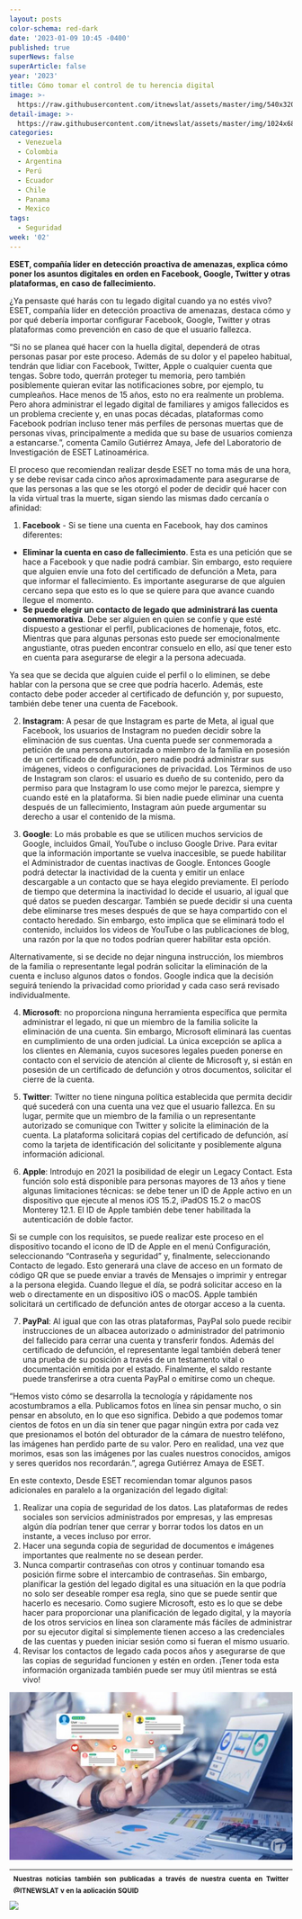 ```yaml
---
layout: posts
color-schema: red-dark
date: '2023-01-09 10:45 -0400'
published: true
superNews: false
superArticle: false
year: '2023'
title: Cómo tomar el control de tu herencia digital
image: >-
  https://raw.githubusercontent.com/itnewslat/assets/master/img/540x320/Herencia-Digital-p.jpg
detail-image: >-
  https://raw.githubusercontent.com/itnewslat/assets/master/img/1024x680/Herencia-Digital-g.jpg
categories:
  - Venezuela
  - Colombia
  - Argentina
  - Perú
  - Ecuador
  - Chile
  - Panama
  - Mexico
tags:
  - Seguridad
week: '02'
---
```

**ESET, compañía líder en detección proactiva de amenazas, explica cómo poner los asuntos digitales en orden en Facebook, Google, Twitter y otras plataformas, en caso de fallecimiento.**
 
¿Ya pensaste qué harás con tu legado digital cuando ya no estés vivo? ESET, compañía líder en detección proactiva de amenazas, destaca cómo y por qué debería importar configurar Facebook, Google, Twitter y otras plataformas como prevención en caso de que el usuario fallezca.

“Si no se planea qué hacer con la huella digital, dependerá de otras personas pasar por este proceso. Además de su dolor y el papeleo habitual, tendrán que lidiar con Facebook, Twitter, Apple o cualquier cuenta que tengas. Sobre todo, querrán proteger tu memoria, pero también posiblemente quieran evitar las notificaciones sobre, por ejemplo, tu cumpleaños. Hace menos de 15 años, esto no era realmente un problema. Pero ahora administrar el legado digital de familiares y amigos fallecidos es un problema creciente y, en unas pocas décadas, plataformas como Facebook podrían incluso tener más perfiles de personas muertas que de personas vivas, principalmente a medida que su base de usuarios comienza a estancarse.”, comenta Camilo Gutiérrez Amaya, Jefe del Laboratorio de Investigación de ESET Latinoamérica.

El proceso que recomiendan realizar desde ESET no toma más de una hora, y se debe revisar cada cinco años aproximadamente para asegurarse de que las personas a las que se les otorgó el poder de decidir qué hacer con la vida virtual tras la muerte, sigan siendo las mismas dado cercanía o afinidad:

1. **Facebook** - Si se tiene una cuenta en Facebook, hay dos caminos diferentes:
  - **Eliminar la cuenta en caso de fallecimiento**. Esta es una petición que se hace a Facebook y que nadie podrá cambiar. Sin embargo, esto requiere que alguien envíe una foto del certificado de defunción a Meta, para que informar el fallecimiento. Es importante asegurarse de que alguien cercano sepa que esto es lo que se quiere para que avance cuando llegue el momento.
  - **Se puede elegir un contacto de legado que administrará las cuenta conmemorativa**. Debe ser alguien en quien se confíe y que esté dispuesto a gestionar el perfil, publicaciones de homenaje, fotos, etc. Mientras que para algunas personas esto puede ser emocionalmente angustiante, otras pueden encontrar consuelo en ello, así que tener esto en cuenta para asegurarse de elegir a la persona adecuada.

Ya sea que se decida que alguien cuide el perfil o lo eliminen, se debe hablar con la persona que se cree que podría hacerlo. Además, este contacto debe poder acceder al certificado de defunción y, por supuesto, también debe tener una cuenta de Facebook.
 
2. **Instagram**: A pesar de que Instagram es parte de Meta, al igual que Facebook, los usuarios de Instagram no pueden decidir sobre la eliminación de sus cuentas. Una cuenta puede ser conmemorada a petición de una persona autorizada o miembro de la familia en posesión de un certificado de defunción, pero nadie podrá administrar sus imágenes, videos o configuraciones de privacidad. Los Términos de uso de Instagram son claros: el usuario es dueño de su contenido, pero da permiso para que Instagram lo use como mejor le parezca, siempre y cuando esté en la plataforma. Si bien nadie puede eliminar una cuenta después de un fallecimiento, Instagram aún puede argumentar su derecho a usar el contenido de la misma.
 
3.  **Google**: Lo más probable es que se utilicen muchos servicios de Google, incluidos Gmail, YouTube o incluso Google Drive. Para evitar que la información importante se vuelva inaccesible, se puede habilitar el Administrador de cuentas inactivas de Google. Entonces Google podrá detectar la inactividad de la cuenta y emitir un enlace descargable a un contacto que se haya elegido previamente. El período de tiempo que determina la inactividad lo decide el usuario, al igual que qué datos se pueden descargar. También se puede decidir si una cuenta debe eliminarse tres meses después de que se haya compartido con el contacto heredado. Sin embargo, esto implica que se eliminará todo el contenido, incluidos los videos de YouTube o las publicaciones de blog, una razón por la que no todos podrían querer habilitar esta opción.
 
Alternativamente, si se decide no dejar ninguna instrucción, los miembros de la familia o representante legal podrán solicitar la eliminación de la cuenta e incluso algunos datos o fondos. Google indica que la decisión seguirá teniendo la privacidad como prioridad y cada caso será revisado individualmente.
 
4. **Microsoft**: no proporciona ninguna herramienta específica que permita administrar el legado, ni que un miembro de la familia solicite la eliminación de una cuenta. Sin embargo, Microsoft eliminará las cuentas en cumplimiento de una orden judicial. La única excepción se aplica a los clientes en Alemania, cuyos sucesores legales pueden ponerse en contacto con el servicio de atención al cliente de Microsoft y, si están en posesión de un certificado de defunción y otros documentos, solicitar el cierre de la cuenta.

5. **Twitter**: Twitter no tiene ninguna política establecida que permita decidir qué sucederá con una cuenta una vez que el usuario fallezca. En su lugar, permite que un miembro de la familia o un representante autorizado se comunique con Twitter y solicite la eliminación de la cuenta. La plataforma solicitará copias del certificado de defunción, así como la tarjeta de identificación del solicitante y posiblemente alguna información adicional.
 
6. **Apple**: Introdujo en 2021 la posibilidad de elegir un Legacy Contact. Esta función solo está disponible para personas mayores de 13 años y tiene algunas limitaciones técnicas: se debe tener un ID de Apple activo en un dispositivo que ejecute al menos iOS 15.2, iPadOS 15.2 o macOS Monterey 12.1. El ID de Apple también debe tener habilitada la autenticación de doble factor.

Si se cumple con los requisitos, se puede realizar este proceso en el dispositivo tocando el icono de ID de Apple en el menú Configuración, seleccionando “Contraseña y seguridad” y, finalmente, seleccionando Contacto de legado. Esto generará una clave de acceso en un formato de código QR que se puede enviar a través de Mensajes o imprimir y entregar a la persona elegida. Cuando llegue el día, se podrá solicitar acceso en la web o directamente en un dispositivo iOS o macOS. Apple también solicitará un certificado de defunción antes de otorgar acceso a la cuenta.
  
7. **PayPal**: Al igual que con las otras plataformas, PayPal solo puede recibir instrucciones de un albacea autorizado o administrador del patrimonio del fallecido para cerrar una cuenta y transferir fondos. Además del certificado de defunción, el representante legal también deberá tener una prueba de su posición a través de un testamento vital o documentación emitida por el estado. Finalmente, el saldo restante puede transferirse a otra cuenta PayPal o emitirse como un cheque.
 
“Hemos visto cómo se desarrolla la tecnología y rápidamente nos acostumbramos a ella. Publicamos fotos en línea sin pensar mucho, o sin pensar en absoluto, en lo que eso significa. Debido a que podemos tomar cientos de fotos en un día sin tener que pagar ningún extra por cada vez que presionamos el botón del obturador de la cámara de nuestro teléfono, las imágenes han perdido parte de su valor. Pero en realidad, una vez que morimos, esas son las imágenes por las cuales nuestros conocidos, amigos y seres queridos nos recordarán.”, agrega Gutiérrez Amaya de ESET.
 
En este contexto, Desde ESET recomiendan tomar algunos pasos adicionales en paralelo a la organización del legado digital:

1.	Realizar una copia de seguridad de los datos. Las plataformas de redes sociales son servicios administrados por empresas, y las empresas algún día podrían tener que cerrar y borrar todos los datos en un instante, a veces incluso por error.
2.	Hacer una segunda copia de seguridad de documentos e imágenes importantes que realmente no se desean perder.
3.	Nunca compartir contraseñas con otros y continuar tomando esa posición firme sobre el intercambio de contraseñas. Sin embargo, planificar la gestión del legado digital es una situación en la que podría no solo ser deseable romper esa regla, sino que se puede sentir que hacerlo es necesario. Como sugiere Microsoft, esto es lo que se debe hacer para proporcionar una planificación de legado digital, y la mayoría de los otros servicios en línea son claramente más fáciles de administrar por su ejecutor digital si simplemente tienen acceso a las credenciales de las cuentas y pueden iniciar sesión como si fueran el mismo usuario.
4.	Revisar los contactos de legado cada pocos años y asegurarse de que las copias de seguridad funcionen y estén en orden. ¡Tener toda esta información organizada también puede ser muy útil mientras se está vivo!

![](https://raw.githubusercontent.com/itnewslat/assets/master/img/540x320/Herencia-Digital-p.jpg)

<table style="height: 42px;" width="569">
<tbody>
<tr>
<td style="text-align: justify;"><sub><strong>Nuestras noticias también son publicadas a través de nuestra cuenta en Twitter <a href="https://twitter.com/itnewslat?lang=es">@ITNEWSLAT</a> y en la aplicación <a href="https://squidapp.co/en/">SQUID</a></strong></sub></td>
</tr>
</tbody>
</table>

<img src="https://tracker.metricool.com/c3po.jpg?hash=56f88a41e39ab42c063cc51676587a04"/>